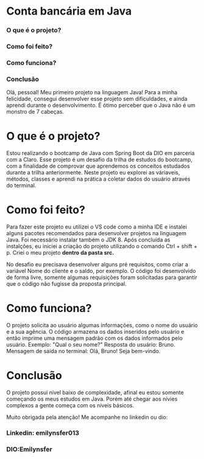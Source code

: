 <h1>Conta bancária em Java</h1>

<h3>O que é o projeto?</h3>
<h3>Como foi feito?</h3>
<h3>Como funciona?</h3>
<h3>Conclusão</h3>

<p>Olá, pessoal! Meu primeiro projeto na linguagem Java! Para a minha felicidade, consegui desenvolver esse projeto sem dificuldades, e ainda aprendi durante o desenvolvimento. É ótimo perceber que o Java não é um monstro de 7 cabeças.</p>

<h1>O que é o projeto?</h1>

<p>Estou realizando o bootcamp de Java com Spring Boot da DIO em parceria com a Claro. Esse projeto é um desafio da trilha de estudos do bootcamp, com a finalidade de comprovar que aprendemos os conceitos estudados durante a trilha anteriormente. Neste projeto eu explorei as váriaveis, métodos, classes e aprendi na prática a coletar dados do usuário através do terminal.</p>

<h1>Como foi feito?</h1>

<p>Para fazer este projeto eu utilizei o VS code como a minha IDE e instalei alguns pacotes recomendados para desenvolver projetos na linguagem Java. Foi necessário instalar também o JDK 8. Após concluída as instalções, eu iniciei a criação do projeto utilizando o comando Ctrl + shift + p. Criei o meu projeto <strong>dentro da pasta src.</strong></p>

<p>No desafio eu precisava desenvolver alguns pré requisitos, como criar a variável Nome do cliente e o saldo, por exemplo. O código foi desenvolvido de forma livre, somente algumas requisições foram solicitadas para garantir que o código não fugisse da proposta principal. </p>

<h1>Como funciona?</h1>

<p>O projeto solicita ao usuário algumas informações, como o nome do usuário e a sua agência. O código armazena os dados inseridos pelo usuário e entâo imprime uma mensagem padrão com os dados informados pelo usuário. Exemplo: "Qual o seu nome?" Resposta do usuário: Bruno. Mensagem de saída no terminal: Olá, Bruno! Seja bem-vindo.</p>

<h1>Conclusão</h1>

<p>O projeto possui nível baixo de complexidade, afinal eu estou somente começando os meus estudos em Java. Porém até chegar aos nívies complexos a gente começa com os níveis básicos. </p>

<p>Muito obrigada pela atenção! Me acompanhe no linkedin ou dio:</p>

<h3><strong>Linkedin:</strong> emilynsfer013</h3>
<h3><strong>DIO:</strong>Emilynsfer</h3>
